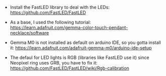 - Install the FastLED library to deal with the LEDs:
https://github.com/FastLED/FastLED

- As a base, I used the following tutorial:
https://learn.adafruit.com/gemma-color-touch-pendant-necklace/software

- Gemma M0 is not installed as default on arduino IDE, so you gotta install it:
https://learn.adafruit.com/adafruit-gemma-m0/arduino-ide-setup

- The defaul for LED lights is RGB (libraries like FastLED use it) since Neopixel ring uses GRB, you have to fix it:
https://github.com/FastLED/FastLED/wiki/Rgb-calibration
